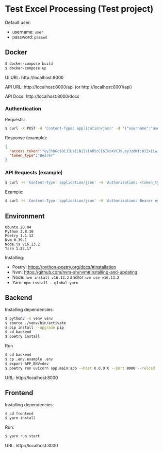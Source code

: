 # Test Excel Processing (Test project)

Default user:
 * username: `user`
 * password: `passwd`

## Docker

```bash
$ docker-compose build
$ docker-compose up
```

UI URL: http://localhost:8000

API URL: http://localhost:8000/api (or http://localhost:8001/api)

API Docs: http://localhost:8000/docs

### Authentication

Requests:

```bash
$ curl -X POST -H 'Content-Type: application/json' -d '{"username":"user","password":"passwd"}' http://localhost:8000/api/auth
```

Response (example):

```json
{
  "access_token":"eyJhbGciOiJIUzI1NiIsInR5cCI6IkpXVCJ9.eyJzdWIiOiIxIiwibmFtZSI6InVzZXIiLCJleHAiOjE2NDQzMjI2MzN9.JeWp_vRcWINk3hhUmaAxbAJzkjbW-mIvUxFS9BKk_40",
  "token_type":"Bearer"
}
```

### API Requests (example)

```bash
$ curl -H 'Content-Type: application/json' -H 'Authorization: <token_type> <access_token>' http://localhost:8000/api/processing
```

Example:

```bash
$ curl -H 'Content-Type: application/json' -H 'Authorization: Bearer eyJhbGciOiJIUzI1NiIsInR5cCI6IkpXVCJ9.eyJzdWIiOiIxIiwibmFtZSI6InVzZXIiLCJleHAiOjE2NDQzMjI2MzN9.JeWp_vRcWINk3hhUmaAxbAJzkjbW-mIvUxFS9BKk_40' http://localhost:8000/api/processing
```

## Environment

```
Ubuntu 20.04
Python 3.8.10
Poetry 1.1.12
Nvm 0.39.1
Node.js v16.13.2
Yarn 1.22.17
```

Installing:
 * Poetry: https://python-poetry.org/docs/#installation
 * Nvm: https://github.com/nvm-sh/nvm#installing-and-updating
 * Node: `nvm install v16.13.2` and/or `nvm use v16.13.2`
 * Yarn: `npm install --global yarn`

## Backend

Installing dependencies:

```bash
$ python3 -m venv venv
$ source ./venv/bin/activate
$ pip install --upgrade pip
$ cd backend
$ poetry install
```

Run

```bash
$ cd backend
$ cp .env.example .env
$ export APP_ENV=dev
$ poetry run uvicorn app.main:app --host 0.0.0.0 --port 8000 --reload
```

URL: http://localhost:8000

## Frontend

Installing dependencies:

```bash
$ cd frontend
$ yarn install
```

Run:

```bash
$ yarn run start
```

URL: http://localhost:3000